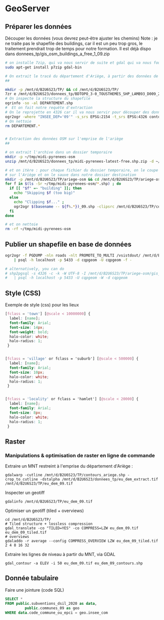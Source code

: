 # GeoServer

## Préparer les données
Découper les données (vous devrez peut-être ajuster les chemins)
Note : je ne traite pas le shapefile des buildings, car il est un peu trop gros, le traitement prendrait trop de temps pour notre formation. Il est déjà dispo dans donnees_tp/gis_osm_buildings_a_free_1_09.zip
```bash
# on installe 7zip, qui va nous servir de suite et gdal qui va nous fournir les commandes ogr un peu plus tard
sudo apt-get install p7zip gdal-bin

# On extrait le tracé du département d'Ariège, à partir des données de la BDtopo
##

mkdir -p /mnt/d/B2U6S23/TP/ && cd /mnt/d/B2U6S23/TP/
7zr e /mnt/d/B2U6S23/donnees_tp/BDTOPO_3-0_TOUSTHEMES_SHP_LAMB93_D009_2021-09-15.7z BDTOPO_3-0_TOUSTHEMES_SHP_LAMB93_D009_2021-09-15/BDTOPO/1_DONNEES_LIVRAISON_2021-09-00165/BDT_3-0_SHP_LAMB93_D009-ED2021-09-15/ADMINISTRATIF/DEPARTEMENT.*
# On inspecte la structure du shapefile
ogrinfo -so -al DEPARTEMENT.shp
#  Et on fait notre requête d'extraction
# On le reprojette en 4326 car il va nous servir pour découper des données en 4326, et la commande ogr2ogr clipsrc semble nécessiter la même projection que la donnée source (cf + bas)
ogr2ogr -where "INSEE_DEP='09'" -s_srs EPSG:2154 -t_srs EPSG:4326 contours_ariege.shp DEPARTEMENT.shp
# On nettoie
rm DEPARTEMENT.*


# Extraction des données OSM sur l'emprise de l'ariège
##

# on extrait l'archive dans un dossier temporaire
mkdir -p ~/tmp/midi-pyrenees-osm
unzip /mnt/d/B2U6S23/donnees_tp/midi-pyrenees-latest-free.shp.zip -d ~/tmp/midi-pyrenees-osm

# et on itère : pour chaque fichier du dossier temporaire, on le coupe
# sur l'Ariège et on le sauve dans notre dossier destination
mkdir -p /mnt/d/B2U6S23/TP/ariege-osm && cd /mnt/d/B2U6S23/TP/ariege-osm
for f in $(ls -Sr ~/tmp/midi-pyrenees-osm/*.shp) ; do
  if [[ "$f" =~ "building" ]]; then
    echo "Skipping $f (too big)"
  else
    echo "Clipping $f..." ;
    ogr2ogr $(basename -- ${f%.*})_09.shp -clipsrc /mnt/d/B2U6S23/TP/contours_ariege.shp -lco ENCODING=UTF-8 $f
  fi
done

# et on nettoie
rm -rf ~/tmp/midi-pyrenees-osm
```

## Publier un shapefile en base de données
```bash
ogr2ogr -f PGDUMP -nln roads -nlt PROMOTE_TO_MULTI /vsistdout/ /mnt/d/B2U6S23/TP/ariege-osm/gis_osm_roads_free_1_09.shp \
	| psql -h localhost -p 5433 -d cqpgeom -U cqpgeom -f -

# alternatively, you can do
# shp2pgsql -s 4326 -c -k -W UTF-8 -I /mnt/d/B2U6S23/TP/ariege-osm/gis_osm_roads_free_1_09.shp roads \
#   | psql -h localhost -p 5433 -U cqpgeom -W -d cqpgeom

```

## Style (CSS)
Exemple de style (css) pour les lieux
```css
[fclass = 'town'] [@scale < 10000000] {
  label: [name];
  font-family: Arial;
  font-size: 14px;
  font-weight: bold;
  halo-color: white;
  halo-radius: 1;
 }


[fclass = 'village' or fclass = 'suburb'] [@scale < 500000] {
  label: [name];
  font-family: Arial;
  font-size: 10px;
  halo-color: white;
  halo-radius: 1;
 }


[fclass = 'locality' or fclass = 'hamlet'] [@scale < 20000] {
  label: [name];
  font-family: Arial;
  font-size: 8px;
  halo-color: white;
  halo-radius: 1;
 }
```

## Raster
### Manipulations  & optimisation de raster en ligne de commande
Extraire un MNT restreint à l'emprise du département d'Ariège :
```
gdalwarp -cutline /mnt/d/B2U6S23/TP/contours_ariege.shp -crop_to_cutline -dstalpha /mnt/d/B2U6S23/donnees_tp/eu_dem_extract.tif /mnt/d/B2U6S23/TP/eu_dem_09.tif
```

Inspecter un geotiff
```
gdalinfo /mnt/d/B2U6S23/TP/eu_dem_09.tif
```

Optimiser un geotiff (tiled + overviews)
```
cd /mnt/d/B2U6S23/TP/
# Tiled structure + lossless compression
gdal_translate -co "TILED=YES" -co COMPRESS=LZW eu_dem_09.tif eu_dem_09_tiled.tif
# overviews
gdaladdo -r average --config COMPRESS_OVERVIEW LZW eu_dem_09_tiled.tif 2 4 8 16 32
```

Extraire les lignes de niveau à partir du MNT, via GDAL
```
gdal_contour -a ELEV -i 50 eu_dem_09.tif eu_dem_09_contours.shp
```

## Donnée tabulaire
Faire une jointure (code SQL)
```SQL
SELECT *
FROM public.subventions_dsil_2020 as data,
		 public.communes_09 as geo
WHERE data.code_commune_ou_epci = geo.insee_com
```
